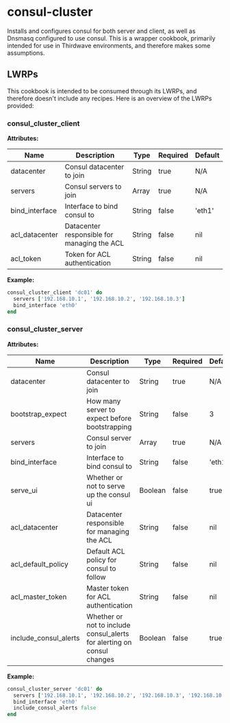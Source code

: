 # consul-cluster

Installs and configures consul for both server and client, as well as Dnsmasq
configured to use consul. This is a wrapper cookbook, primarily intended for
use in Thirdwave environments, and therefore makes some assumptions.

## LWRPs

This cookbook is intended to be consumed through its LWRPs, and therefore
doesn't include any recipes. Here is an overview of the LWRPs provided:

### consul_cluster_client

**Attributes:**

| Name           | Description                                 | Type   | Required | Default |
| -------------- | ------------------------------------------- | ------ | -------- | ------- |
| datacenter     | Consul datacenter to join                   | String | true     | N/A     |
| servers        | Consul servers to join                      | Array  | true     | N/A     |
| bind_interface | Interface to bind consul to                 | String | false    | 'eth1'  |
| acl_datacenter | Datacenter responsible for managing the ACL | String | false    | nil     |
| acl_token      | Token for ACL authentication                | String | false    | nil     |

**Example:**

```ruby
consul_cluster_client 'dc01' do
  servers ['192.168.10.1', '192.168.10.2', '192.168.10.3']
  bind_interface 'eth0'
end
```

### consul_cluster_server

**Attributes:**

| Name                  | Description                                                            | Type    | Required | Default |
| --------------------- | --------------------------------------------------------------------   | ------- | -------- | ------- |
| datacenter            | Consul datacenter to join                                              | String  | true     | N/A     |
| bootstrap_expect      | How many server to expect before bootstrapping                         | String  | false    | 3       |
| servers               | Consul server to join                                                  | Array   | true     | N/A     |
| bind_interface        | Interface to bind consul to                                            | String  | false    | 'eth1'  |
| serve_ui              | Whether or not to serve up the consul ui                               | Boolean | false    | true    |
| acl_datacenter        | Datacenter responsible for managing the ACL                            | String  | false    | nil     |
| acl_default_policy    | Default ACL policy for consul to follow                                | String  | false    | nil     |
| acl_master_token      | Master token for ACL authentication                                    | String  | false    | nil     |
| include_consul_alerts | Whether or not to include consul_alerts for alerting on consul changes | Boolean | false    | true    |

**Example:**

```ruby
consul_cluster_server 'dc01' do
  servers ['192.168.10.1', '192.168.10.2', '192.168.10.3', '192.168.10.4', '192.168.10.5']
  bind_interface 'eth0'
  include_consul_alerts false
end
```
